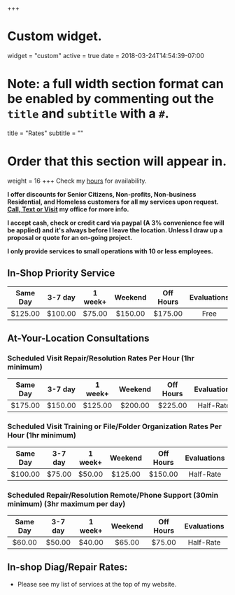 +++
# Custom widget.
widget = "custom"
active = true
date = 2018-03-24T14:54:39-07:00

# Note: a full width section format can be enabled by commenting out the `title` and `subtitle` with a `#`.
title = "Rates"
subtitle = ""

# Order that this section will appear in.
weight = 16
+++
Check my [hours](#contact) for availability.

**I offer discounts for Senior Citizens, Non-profits, Non-business Residential, and Homeless customers for all my services upon request. [Call, Text or Visit](#contact) my office for more info.**

**I accept cash, check or credit card via paypal (A 3% convenience fee will be applied) and it's always before I leave the location. Unless I draw up a proposal or quote for an on-going project.**



**I only provide services to small operations with 10 or less employees.**
## In-Shop Priority Service

| Same Day  | 3-7 day   | 1 week+   | Weekend     | Off Hours   | Evaluations |
| :-------: | :-------: | :-------: | :---------: | :---------: | :---------: |
| $125.00   | $100.00   | $75.00   | $150.00     | $175.00     | Free   |


## At-Your-Location Consultations

### Scheduled Visit Repair/Resolution Rates Per Hour (1hr minimum)

| Same Day  | 3-7 day   | 1 week+   | Weekend     | Off Hours   | Evaluations |
| :-------: | :-------: | :-------: | :---------: | :---------: | :---------: |
| $175.00   | $150.00   | $125.00   | $200.00     | $225.00     | Half-Rate   |

### Scheduled Visit Training or File/Folder Organization Rates Per Hour (1hr minimum)

| Same Day  | 3-7 day   | 1 week+   | Weekend     | Off Hours   | Evaluations |
| :-------: | :-------: | :-------: | :---------: | :---------: | :---------: |
| $100.00   | $75.00   | $50.00   | $125.00     | $150.00     | Half-Rate   |

### Scheduled Repair/Resolution Remote/Phone Support (30min minimum) (3hr maximum per day)

| Same Day  | 3-7 day   | 1 week+   | Weekend     | Off Hours   | Evaluations |
| :-------: | :-------: | :-------: | :---------: | :---------: | :---------: |
| $60.00    | $50.00    | $40.00    | $65.00      | $75.00      | Half-Rate   |

## In-shop Diag/Repair Rates:

- Please see my list of services at the top of my website.
